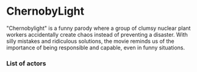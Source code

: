 # ChernobyLight

"Chernobylight" is a funny parody where a group of clumsy nuclear plant workers accidentally create chaos instead of preventing a disaster. With silly mistakes and ridiculous solutions, the movie reminds us of the importance of being responsible and capable, even in funny situations.

### List of actors
